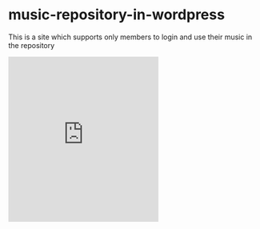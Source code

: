 # music-repository-in-wordpress
This is a site which supports only members to login and use their music in the repository


<iframe src="https://taaartscenter.com/" height="330" frameborder="0"></iframe>

